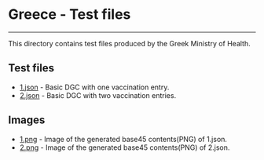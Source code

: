 # Greece - Test files

---

This directory contains test files produced by the Greek Ministry of Health.

## Test files

- [1.json](2DCode/raw/1.json) - Basic DGC with one vaccination entry.
- [2.json](2DCode/raw/2.json) - Basic DGC with two vaccination entries.

## Images

- [1.png](2DCode/png/1.png) - Image of the generated base45 contents(PNG) of 1.json.
- [2.png](2DCode/png/2.png) - Image of the generated base45 contents(PNG) of 2.json.
